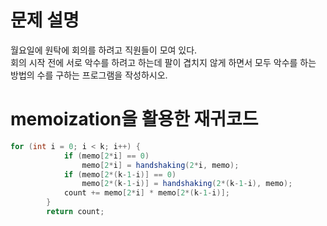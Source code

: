 # 문제 설명
월요일에 원탁에 회의를 하려고 직원들이 모여 있다.  
회의 시작 전에 서로 악수를 하려고 하는데 팔이 겹치지 않게 하면서 모두 악수를 하는 방법의 수를 구하는 프로그램을 작성하시오.

# memoization을 활용한 재귀코드
```java
for (int i = 0; i < k; i++) {
			if (memo[2*i] == 0)
				memo[2*i] = handshaking(2*i, memo);
			if (memo[2*(k-1-i)] == 0)
				memo[2*(k-1-i)] = handshaking(2*(k-1-i), memo);
			count += memo[2*i] * memo[2*(k-1-i)];
		}
		return count;
```

